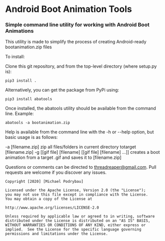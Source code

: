 # Android Boot Animation Tools

### Simple command line utility for working with Android Boot Animations
  
This utility is made to simplify the process of creating Android-ready bootanimation.zip files

To install:  
  
Clone this git repository, and from the top-level directory (where setup.py is):

	pip3 install .

Alternatively, you can get the package from PyPi using:

	pip3 install abatools

Once installed, the abatools utility should be available from the command line.  Example:

	abatools -a bootanimation.zip

Help is available from the command line with the -h or --help option, but basic usage is as follows:  
  
  -a [filename.zip]     zip all files/folders in current directory totarget [filename.zip]
  -g [[gif file] [filename] [[gif file] [filename] ...]]
                        creates a boot animation from a target .gif and saves it to [filename.zip]

Questions or comments can be directed to threadreaper@gmail.com.  Pull requests are welcome if you discover any issues.

	Copyright [2020] [Michael Podrybau]

	Licensed under the Apache License, Version 2.0 (the "License");
	you may not use this file except in compliance with the License.
	You may obtain a copy of the License at

	http://www.apache.org/licenses/LICENSE-2.0

	Unless required by applicable law or agreed to in writing, software
	distributed under the License is distributed on an "AS IS" BASIS,
	WITHOUT WARRANTIES OR CONDITIONS OF ANY KIND, either express or 
	implied.  See the License for the specific language governing 
	permissions and limitations under the License.